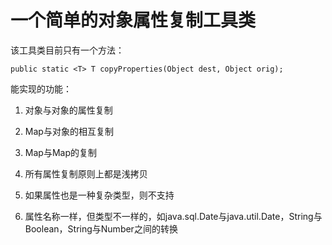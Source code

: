 一个简单的对象属性复制工具类
=======

该工具类目前只有一个方法：

    public static <T> T copyProperties(Object dest, Object orig);

能实现的功能：

1. 对象与对象的属性复制

2. Map与对象的相互复制

3. Map与Map的复制

4. 所有属性复制原则上都是浅拷贝

5. 如果属性也是一种复杂类型，则不支持

6. 属性名称一样，但类型不一样的，如java.sql.Date与java.util.Date，String与Boolean，String与Number之间的转换

